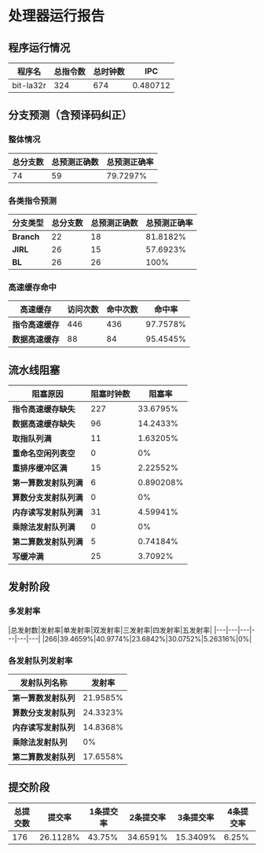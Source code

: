 # 处理器运行报告
## 程序运行情况
|程序名|总指令数|总时钟数|IPC|
|---|---|---|---|
|bit-la32r|324|674|0.480712|

## 分支预测（含预译码纠正）
### 整体情况
|总分支数|总预测正确数|总预测正确率|
|---|---|---|
|74|59|79.7297%|

### 各类指令预测
|分支类型|总分支数|总预测正确数|总预测正确率|
|---|---|---|---|
|**Branch**| 22 | 18 | 81.8182%|
|**JIRL**| 26 | 15 | 57.6923%|
|**BL**| 26 | 26 | 100%|

### 高速缓存命中
|高速缓存|访问次数|命中次数|命中率|
|---|---|---|---|
|**指令高速缓存**| 446 | 436 | 97.7578%|
|**数据高速缓存**| 88 | 84 | 95.4545%|
## 流水线阻塞
|阻塞原因|阻塞时钟数|阻塞率|
|---|---|---|
|**指令高速缓存缺失**| 227 | 33.6795%|
|**数据高速缓存缺失**| 96 | 14.2433%|
|**取指队列满**| 11 | 1.63205%|
|**重命名空闲列表空**|0 | 0%|
|**重排序缓冲区满**|15 | 2.22552%|
|**第一算数发射队列满**|6 | 0.890208%|
|**算数分支发射队列满**|0 | 0%|
|**内存读写发射队列满**|31 | 4.59941%|
|**乘除法发射队列满**|0 | 0%|
|**第二算数发射队列满**|5 | 0.74184%|
|**写缓冲满**|25 | 3.7092%|

## 发射阶段
### 多发射率
|总发射数|发射率|单发射率|双发射率|三发射率|四发射率|五发射率|
|---|---|---|---|---|---|
|266|39.4659%|40.9774%|23.6842%|30.0752%|5.26316%|0%|

### 各发射队列发射率
|发射队列名称|发射率|
|---|---|
|**第一算数发射队列**|21.9585%|
|**算数分支发射队列**|24.3323%|
|**内存读写发射队列**|14.8368%|
|**乘除法发射队列**|0%|
|**第二算数发射队列**|17.6558%|

## 提交阶段
|总提交数|提交率|1条提交率|2条提交率|3条提交率|4条提交率|
|---|---|---|---|---|---|
|176|26.1128%|43.75%|34.6591%|15.3409%|6.25%|
